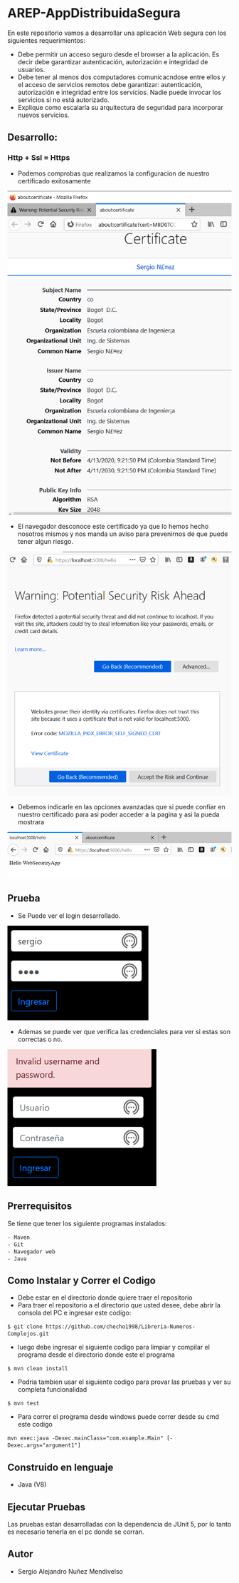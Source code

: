 # AREP-AppDistribuidaSegura

En este repositorio vamos a desarrollar una aplicación Web segura con los siguientes requerimientos:
- Debe permitir un acceso seguro desde el browser a la aplicación. Es decir debe garantizar autenticación, autorización e integridad de usuarios.
- Debe tener al menos dos computadores comunicacndose entre ellos y el acceso de servicios remotos debe garantizar: autenticación, autorización e integridad entre los servicios. Nadie puede invocar los servicios si no está autorizado.
- Explique como escalaría su arquitectura de seguridad para incorporar nuevos servicios.

## Desarrollo:

### Http + Ssl = Https

- Podemos comprobas que realizamos la configuracion de nuestro certificado exitosamente

![Imagenes](https://github.com/checho1998/AREP-AppDistribuidaSegura/blob/master/Imagenes/certificado.PNG)

- El navegador desconoce este certificado ya que lo hemos hecho nosotros mismos y nos manda un aviso para prevenirnos de que puede tener algun riesgo.

![Imagenes](https://github.com/checho1998/AREP-AppDistribuidaSegura/blob/master/Imagenes/valido.PNG)

- Debemos indicarle en las opciones avanzadas que si puede confiar en nuestro certificado para asi poder acceder a la pagina y asi la pueda mostrara

![Imagenes](https://github.com/checho1998/AREP-AppDistribuidaSegura/blob/master/Imagenes/pagina.PNG)

## Prueba

- Se Puede ver el login desarrollado.

![Imagenes](https://github.com/checho1998/AREP-AppDistribuidaSegura/blob/master/Imagenes/login.PNG)

- Ademas se puede ver que verifica las credenciales para ver si estas son correctas o no.

![Imagenes](https://github.com/checho1998/AREP-AppDistribuidaSegura/blob/master/Imagenes/credenciales.PNG)

## Prerrequisitos
 Se tiene que tener los siguiente programas instalados:
```
- Maven 
- Git
- Navegador web
- Java
```

## Como Instalar y Correr el Codigo

- Debe estar en el directorio donde quiere traer el repositorio
- Para traer el repositorio a el directorio que usted desee, debe abrir la consola del PC e ingresar este codigo:
```
$ git clone https://github.com/checho1998/Libreria-Numeros-Complejos.git
```
- luego debe ingresar el siguiente codigo para limpiar y compilar el programa desde el directorio donde este el programa
```
$ mvn clean install 
```
- Podria tambien usar el siguiente codigo para provar las pruebas y ver su completa funcionalidad
```
$ mvn test
```
- Para correr el programa desde windows puede correr desde su cmd este codigo
```
mvn exec:java -Dexec.mainClass="com.example.Main" [-Dexec.args="argument1"]
```



## Construido en lenguaje
  
  - Java (V8)
  
## Ejecutar Pruebas

Las pruebas estan desarrolladas con la dependencia de JUnit 5, por lo tanto es necesario tenerla
en el pc donde se corran.

## Autor

- Sergio Alejandro Nuñez Mendivelso
